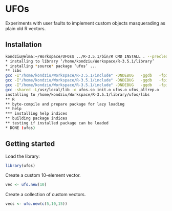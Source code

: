 # UFOs
Experiments with user faults to implement custom objects masquerading as plain 
old R vectors.

## Installation

```bash
kondziu@elma:~/Workspace/UFOs$ ../R-3.5.1/bin/R CMD INSTALL . --preclean
* installing to library ‘/home/kondziu/Workspace/R-3.5.1/library’
* installing *source* package ‘ufos’ ...
** libs
gcc -I"/home/kondziu/Workspace/R-3.5.1/include" -DNDEBUG   -ggdb   -fpic  -ggdb  -c init.c -o init.o
gcc -I"/home/kondziu/Workspace/R-3.5.1/include" -DNDEBUG   -ggdb   -fpic  -ggdb  -c ufos.c -o ufos.o
gcc -I"/home/kondziu/Workspace/R-3.5.1/include" -DNDEBUG   -ggdb   -fpic  -ggdb  -c ufos_altrep.c -o ufos_altrep.o
gcc -shared -L/usr/local/lib -o ufos.so init.o ufos.o ufos_altrep.o
installing to /home/kondziu/Workspace/R-3.5.1/library/ufos/libs
** R
** byte-compile and prepare package for lazy loading
** help
*** installing help indices
** building package indices
** testing if installed package can be loaded
* DONE (ufos)
```

## Getting started

Load the library:

```R
library(ufos)
```

Create a custom 10-element vector. 

```R
vec <- ufo.new(10)
```

Create a collection of custom vectors. 

```R
vecs <- ufo.new(c(5,10,15))
```
